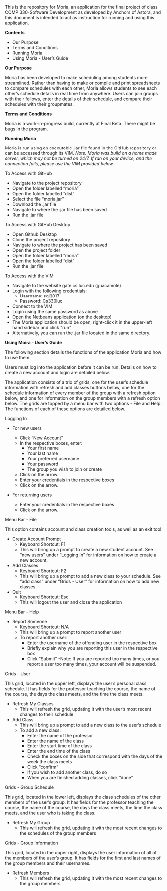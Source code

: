 This is the repository for Moria, an application for the final project of class COMP 330-Software Development as developed by Anchors of Astora, and this document is intended to act as instruction for running and using this application.

**Contents**
- Our Purpose
- Terms and Conditions
- Running Moria
- Using Moria - User’s Guide

**Our Purpose**

Moria has been developed to make scheduling among students more streamlined. Rather than having to make or compile and print spreadsheets to compare schedules with each other, Moria allows students to see each other’s schedule details in real time from anywhere. Users can join groups with their fellows, enter the details of their schedule, and compare their schedules with their groupmates.

**Terms and Conditions**

Moria is a work-in-progress build, currently at Final Beta. There might be bugs in the program.

**Running Moria**

Moria is run using an executable .jar file found in the GitHub repository or can be accessed through its VIM.
*Note. Moria was build on a home made server, which may not be turned on 24/7. If ran on your device, and the connection fails, please use the VIM provided below*

To Access with GitHub
- Navigate to the project repository
- Open the folder labelled “moria”
- Open the folder labelled “dist”
- Select the file “moria.jar”
- Download the .jar file
- Navigate to where the .jar file has been saved
- Run the .jar file

To Access with GitHub Desktop
- Open Github Desktop
- Clone the project repository
- Navigate to where the project has been saved
- Open the project folder
- Open the folder labelled “moria”
- Open the folder labelled “dist”
- Run the .jar file

To Access with the VIM
- Navigate to the website gate.cs.luc.edu (guacamole)
- Login with the following credentials:
  - Username: sql2017
  - Password: Cs330luc
- Connect to the VIM
- Login using the same password as above
- Open the Netbeans application (on the desktop)
- The Moria application should be open, right-click it in the upper-left hand sidebar and click "run"
- Alternatively, you can run the .jar file located in the same directory.

**Using Moira - User’s Guide**

The following section details the functions of the application Moria and how to use them.

Users must log into the application before it can be run. Details on how to create a new account and login are detailed below.

The application consists of a trio of grids; one for the user’s schedule information with refresh and add classes buttons below, one for the schedule information of every member of the group with a refresh option below, and one for information on the group members with a refresh option below. The grids are topped by a menu bar with two options - File and Help. The functions of each of these options are detailed below.


Logging In
- For new users
  - Click “New Account”
  - In the respective boxes, enter:
    - Your first name
    - Your last name
    - Your preferred username
    - Your password
    - The group you wish to join or create
  - Click on the arrow.
  - Enter your credentials in the respective boxes
  - Click on the arrow.

- For returning users
  - Enter your credentials in the respective boxes
  - Click on the arrow.

Menu Bar - File

This option contains account and class creation tools, as well as an exit tool
- Create Account Prompt
  - Keyboard Shortcut: F1
  - This will bring up a prompt to create a new student account. See “new users” under “Logging In” for information on how to create a new account.
- Add Classes
  - Keyboard Shortcut: F2
  - This will bring up a prompt to add a new class to your schedule. See “add class” under “Grids - User” for information on how to add new classes.
- Quit
  - Keyboard Shortcut: Esc
  - This will logout the user and close the application

Menu Bar - Help

- Report Someone
  - Keyboard Shortcut: N/A
  - This will bring up a prompt to report another user
  - To report another user:
    - Enter the username of the offending user in the respective box
    - Briefly explain why you are reporting this user in the respective box
    - Click “Submit”
    -Note: If you are reported too many times, or you report a user too many times, your account will be suspended.

Grids - User

This grid, located in the upper left, displays the user’s personal class schedule. It has fields for the professor teaching the course, the name of the course, the days the class meets, and the time the class meets.
- Refresh My Classes
  - This will refresh the grid, updating it with the user’s most recent changes to their schedule
- Add Class
  - This will bring up a prompt to add a new class to the user’s schedule
  - To add a new class:
    - Enter the name of the professor
    - Enter the name of the class
    - Enter the start time of the class
    - Enter the end time of the class
    - Check the boxes on the side that correspond with the days of the week the class meets 
    - Click “confirm”
    - If you wish to add another class, do so
    - When you are finished adding classes, click “done”

Grids - Group Schedule

This grid, located in the lower left, displays the class schedules of the other members of the user’s group. It has fields for the professor teaching the course, the name of the course, the days the class meets, the time the class meets, and the user who is taking the class.
- Refresh My Group
  - This will refresh the grid, updating it with the most recent changes to the schedules of the group members

Grids - Group Information

This grid, located in the upper right, displays the user information of all of the members of the user’s group. It has fields for the first and last names of the group members and their usernames.
- Refresh Members
  - This will refresh the grid, updating it with the most recent changes to the group members

